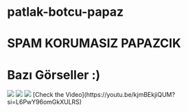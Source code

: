 # patlak-botcu-papaz

# SPAM KORUMASIZ PAPAZCIK

 # Bazı Görseller :)  

<img  src="https://cdn.discordapp.com/attachments/1181682031986487387/1198114695039688784/image.png?ex=65bdba43&is=65ab4543&hm=bf320a55868b1aea33e3a1d2bc81018239586621e57ea8ac9da6fad0aadf432b&">
<img  src="https://cdn.discordapp.com/attachments/1195510888577388675/1198115919059243048/image.png?ex=65bdbb67&is=65ab4667&hm=24f9dd3375d36e598e07c22fd606b79cada0fef491c889535b392e611e801767&">
<img  src="https://cdn.discordapp.com/attachments/1195510888577388675/1198116516013559888/image.png?ex=65bdbbf5&is=65ab46f5&hm=ef300f080ff39eba1777acbe4dadbeb6f5c2abb3b65466c8450b3b380914c0e7&">
 [Check the Video](https://youtu.be/kjmBEkjiQUM?si=L6PwY96omGkXULRS)
